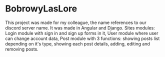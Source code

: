 # BobrowyLasLore
This project was made for my colleague, the name references to our discord server name.
It was made in Angular and Django.
Sites modules: 
Login module with sign in and sign up forms in it,
User module where user can change account data,
Post module with 3 functions: showing posts list depending on it's type, showing each post details, adding, editing and removing posts.
